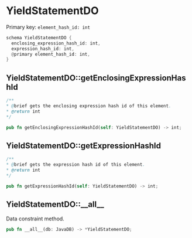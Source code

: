 # YieldStatementDO

Primary key: `element_hash_id: int`

```rust
schema YieldStatementDO {
  enclosing_expression_hash_id: int,
  expression_hash_id: int,
  @primary element_hash_id: int,
}
```
## YieldStatementDO::getEnclosingExpressionHashId

```java
/**
* @brief gets the enclosing expression hash id of this element.
* @return int
*/
```
```rust
pub fn getEnclosingExpressionHashId(self: YieldStatementDO) -> int;
```
## YieldStatementDO::getExpressionHashId

```java
/**
* @brief gets the expression hash id of this element.
* @return int
*/
```
```rust
pub fn getExpressionHashId(self: YieldStatementDO) -> int;
```
## YieldStatementDO::\_\_all\_\_

Data constraint method.

```rust
pub fn __all__(db: JavaDB) -> *YieldStatementDO;
```
